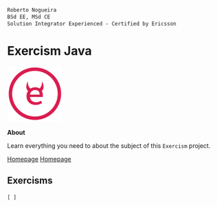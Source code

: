 ```
Roberto Nogueira  
BSd EE, MSd CE
Solution Integrator Experienced - Certified by Ericsson
```
# Exercism Java

![tutorial image](images/exercism.png)

**About**

Learn everything you need to about the subject of this `Exercism` project.

[Homepage](https://exercism.io)
[Homepage](https://exercism.io/enogrob)

## Exercisms
```
[ ]
```
